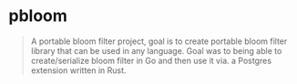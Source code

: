 # pbloom

> A portable bloom filter project, goal is to create portable bloom filter library that can be used in any language. Goal was to being able to create/serialize bloom filter in Go and then use it via. a Postgres extension written in Rust.


